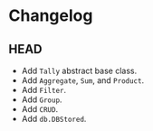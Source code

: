 # Changelog

## HEAD
- Add `Tally` abstract base class.
- Add `Aggregate`, `Sum`, and `Product`.
- Add `Filter`.
- Add `Group`.
- Add `CRUD`.
- Add `db.DBStored`.
